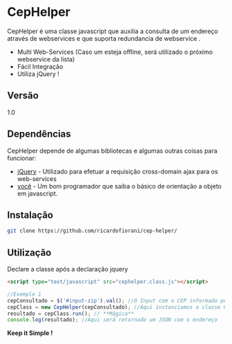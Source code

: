 CepHelper
=========

CepHelper é uma classe javascript que auxilia a consulta de um endereço através de webservices e que suporta redundancia de webservice .

  - Multi Web-Services (Caso um esteja offline, será utilizado o próximo webservice da lista)
  - Fácil Integração
  - Utiliza jQuery !

Versão
----

1.0

Dependências
-----------

CepHelper depende de algumas bibliotecas e algumas outras coisas para funcionar:

* [jQuery] - Utilizado para efetuar a requisição cross-domain ajax para os web-services
* [você] - Um bom programador que saiba o básico de orientação a objeto em javascript.

Instalação
--------------

```sh
git clone https://github.com/ricardofiorani/cep-helper/
```

Utilização
--------------
Declare a classe após a declaração jquery
```html
<script type="text/javascript" src="cephelper.class.js"></script>
```

```js
//Exemplo 1
cepConsultado = $('#input-zip').val(); //O Input com o CEP informado pelo usuário
cepClass = new CepHelper(cepConsultado); //Aqui instanciamos a classe CepHelper passando o CEP
resultado = cepClass.run(); // **Mágica**
console.log(resultado); //Aqui será retornado um JSON com o endereço
```


**Keep it Simple !**


[jQuery]:http://jquery.com
[você]:http://i.imgur.com/SBwbo4e.jpg
